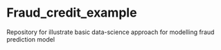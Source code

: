 # Fraud_credit_example
Repository for illustrate basic data-science approach for modelling fraud prediction model 
